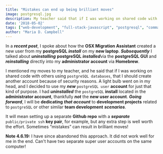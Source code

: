 ```yaml
---
title: "Mistakes can end up being brilliant moves"
image: postgresql.jpg
description: My teacher said that if I was working on shared code with others using postgreSQL databases, that I should create another account because of security reasons.
date: '2018-05-02'
tags: ["web-development", "full-stack-javascript", "postgresql", "command-line", "terminal", "homebrew"]
author: "Maria D. Campbell"
---
```


In a ***recent post***, I spoke about how the **OSX Migration Assistant** created a new user from my **postgreSQL** ***install*** on my **new laptop**. ***Subsequently*** I talked about ***uninstalling*** **postgreSQL** ***installed***via the **postgreSQL GUI** and ***reinstalling*** directly into my **administrator account** via **Homebrew**.

I mentioned my moves to my teacher, and he said that if I was working on shared code with others using `postgreSQL databases`, that I should create another account because of security reasons. A light bulb went on in my head, and I decided to use my ***new*** `postgreSQL user` **account** for just that kind of purpose. I had ***uninstalled*** the `postgreSQL` **install** located in the **administrator account**, thankfully ***not*** the **new user account**. ***Going forward***, I will be **dedicating** ***that account*** to **development projects** related to `postgreSQL` or other similar **team development** ***scenarios***.

It will mean setting up a separate **Github repo** with a ***separate*** `public/private ssh` **key pair**, for example, but any extra step is well worth the effort. Sometimes “mistakes” can result in brilliant moves!

**Note 4.6.19:** I have since abandoned this approach. It did not work well for me in the end. Can't have two separate super user accounts on the same computer!